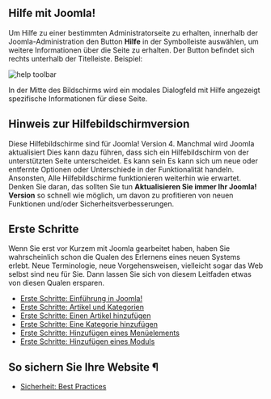 <!-- Filename: Help4.x:Start_Here / Display title: Hier beginnen -->

## Hilfe mit Joomla!

Um Hilfe zu einer bestimmten Administratorseite zu erhalten, innerhalb
der Joomla-Administration den Button **Hilfe** in der Symbolleiste
auswählen, um weitere Informationen über die Seite zu erhalten. Der
Button befindet sich rechts unterhalb der Titelleiste. Beispiel:

![help toolbar](../../../de/images/help-screens/start-here-top-bars.png)

In der Mitte des Bildschirms wird ein modales Dialogfeld mit Hilfe angezeigt
spezifische Informationen für diese Seite.

## Hinweis zur Hilfebildschirmversion

Diese Hilfebildschirme sind für Joomla! Version 4. Manchmal wird Joomla aktualisiert
Dies kann dazu führen, dass sich ein Hilfebildschirm von der unterstützten Seite unterscheidet. Es kann sein
Es kann sich um neue oder entfernte Optionen oder Unterschiede in der Funktionalität handeln. Ansonsten,
Alle Hilfebildschirme funktionieren weiterhin wie erwartet. Denken Sie daran, das sollten Sie tun
**Aktualisieren Sie immer Ihr Joomla! Version** so schnell wie möglich, um davon zu profitieren
von neuen Funktionen und/oder Sicherheitsverbesserungen.

## Erste Schritte 

Wenn Sie erst vor Kurzem mit Joomla gearbeitet haben, haben Sie wahrscheinlich schon die Qualen des Erlernens eines neuen Systems erlebt. Neue Terminologie, neue Vorgehensweisen, vielleicht sogar das Web selbst sind neu für Sie. Dann lassen Sie sich von diesem Leitfaden etwas von diesen Qualen ersparen.

- [Erste Schritte: Einführung in Joomla!](jdocmanual?article=user/getting-started/introduction-to-joomla)
- [Erste Schritte: Artikel und Kategorien](jdocmanual?article=user/getting-started/articles-and-categories)
- [Erste Schritte: Einen Artikel hinzufügen](jdocmanual?article=user/getting-started/adding-an-article)
- [Erste Schritte: Eine Kategorie hinzufügen](jdocmanual?article=user/getting-started/adding-a-category)
- [Erste Schritte: Hinzufügen eines Menüelements](jdocmanual?article=user/getting-started/adding-a-menu-item)
- [Erste Schritte: Hinzufügen eines Moduls](jdocmanual?article=user/getting-started/adding-a-module)

## So sichern Sie Ihre Website ¶
    
- [Sicherheit: Best Practices](jdocmanual?article=user/security/best-practices)
